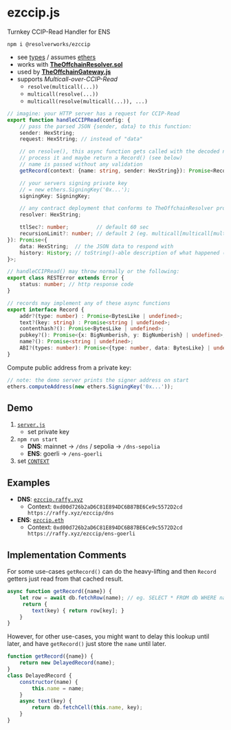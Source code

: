 # ezccip.js
Turnkey CCIP-Read Handler for ENS

`npm i @resolverworks/ezccip`
* see [types](./dist/index.d.ts) / assumes [ethers](https://github.com/ethers-io/ethers.js/)
* works with [**TheOffchainResolver.sol**](https://github.com/resolverworks/TheOffchainResolver.sol)
* used by [**TheOffchainGateway.js**](https://github.com/resolverworks/TheOffchainGateway.js)
* supports *Multicall-over-CCIP-Read*
	* `resolve(multicall(...))`
	* `multicall(resolve(...))`
	* `multicall(resolve(multicall(...)), ...)`


```ts
// imagine: your HTTP server has a request for CCIP-Read
export function handleCCIPRead(config: {
    // pass the parsed JSON {sender, data} to this function:
    sender: HexString;
    request: HexString; // instead of "data"

    // on resolve(), this async function gets called with the decoded name
    // process it and maybe return a Record() (see below)
    // name is passed without any validation
    getRecord(context: {name: string, sender: HexString}): Promise<Record | undefined>;

    // your servers signing private key
    // = new ethers.SigningKey('0x...');
    signingKey: SigningKey;

    // any contract deployment that conforms to TheOffchainResolver protocol
    resolver: HexString;

    ttlSec?: number;         // default 60 sec
    recursionLimit?: number; // default 2 (eg. multicall[multicall[multicall[...]]] throws)
}): Promise<{
    data: HexString;  // the JSON data to respond with
    history: History; // toString()-able description of what happened (partial multicall errors)
}>; 

// handleCCIPRead() may throw normally or the following:
export class RESTError extends Error {
    status: number; // http response code
}

// records may implement any of these async functions
export interface Record {
    addr?(type: number) : Promise<BytesLike | undefined>;
    text?(key: string) : Promise<string | undefined>;
    contenthash?(): Promise<BytesLike | undefined>;
    pubkey?(): Promise<{x: BigNumberish, y: BigNumberish} | undefined>; 
    name?(): Promise<string | undefined>;
    ABI?(types: number): Promise<{type: number, data: BytesLike} | undefined>;
}
```

Compute public address from a private key:
```js
// note: the demo server prints the signer address on start
ethers.computeAddress(new ethers.SigningKey('0x...'));
```

## Demo

1. [`server.js`](./test/server.js)
	* set private key
1. `npm run start`
	* **DNS**: mainnet → `/dns` / sepolia → `/dns-sepolia`
	* **ENS**: goerli → `/ens-goerli`
1. set [`CONTEXT`](https://github.com/resolverworks/TheOffchainResolver.sol?tab=readme-ov-file#context-format)

## Examples

* **DNS**: [`ezccip.raffy.xyz`](https://adraffy.github.io/ens-normalize.js/test/resolver.html#ezccip.raffy.xyz)
	* Context: `0xd00d726b2aD6C81E894DC6B87BE6Ce9c5572D2cd https://raffy.xyz/ezccip/dns`
* **ENS**: [`ezccip.eth`](https://adraffy.github.io/ens-normalize.js/test/resolver.html?goerli&debug=%7B%22records%22%3A%5B%22ccip.context%22%5D%7D#ezccip.eth)
	* Context: `0xd00d726b2aD6C81E894DC6B87BE6Ce9c5572D2cd https://raffy.xyz/ezccip/ens-goerli`

## Implementation Comments

For some use-cases `getRecord()` can do the heavy-lifting and then `Record` getters just read from that cached result.
```js
async function getRecord({name}) {
    let row = await db.fetchRow(name); // eg. SELECT * FROM db WHERE name = ?
     return {
        text(key) { return row[key]; }
    }
}
```
However, for other use-cases, you might want to delay this lookup until later, and have `getRecord()` just store the `name` until later.
```js
function getRecord({name}) { 
    return new DelayedRecord(name); 
}
class DelayedRecord { 
    constructor(name) {
        this.name = name;
    }
    async text(key) {
        return db.fetchCell(this.name, key);
    }
}
